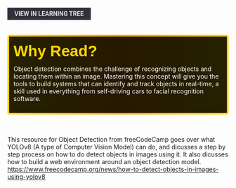 <br>
<a href='/learning-tree?node=63' style='
    background-color: #31313a;
    color: gainsboro;
    padding: 6px 16px;
    border: none
    border-radius: 4px;
    text-transform: uppercase;
    font-family: "Roboto", sans-serif;
    font-size: 1em;
    font-weight: bold;
    cursor: pointer;
    text-decoration: none;
    display: inline-block;'
>
  View in Learning Tree
</a>

<br>
<br>
<br>

<div style='
  position: relative;
  padding: 10px; 
  border-radius: 5px;
  background-color: rgba(0, 0, 0, 0.85); 
  border: 4px solid transparent;
  background-image: linear-gradient(90deg, rgba(0, 0, 0, 0.85), rgba(0, 0, 0, 0.85)), linear-gradient(90deg, gold, orange, gold);
  background-origin: border-box;
  background-clip: padding-box, border-box;
'>

<svg width='200' height='50' style='display: block; margin-bottom: 5px;'>
  <text x='0' y='35' font-size='35' font-family='Arial' font-weight='bold' fill='gold'>
    Why Read?
    <animate attributeName='fill' values='gold; orange; gold' dur='3s' repeatCount='indefinite' />
  </text>
</svg>

<p style='color: white; margin-top: 2px;'>Object detection combines the challenge of recognizing objects and locating them within an image. Mastering this concept will give you the tools to build systems that can identify and track objects in real-time, a skill used in everything from self-driving cars to facial recognition software.</p>

</div>

<br/>

<br/>

This resource for Object Detection from freeCodeCamp goes over what YOLOv8 (A type of Computer Vision Model) can do, and dicusses a step by step process on how to do detect objects in images using it.  It also dicusses how to build a web environment around an object detection model. 
<br/>
<a href='https://www.freecodecamp.org/news/how-to-detect-objects-in-images-using-yolov8' style='color: white'>
https://www.freecodecamp.org/news/how-to-detect-objects-in-images-using-yolov8
</a>


